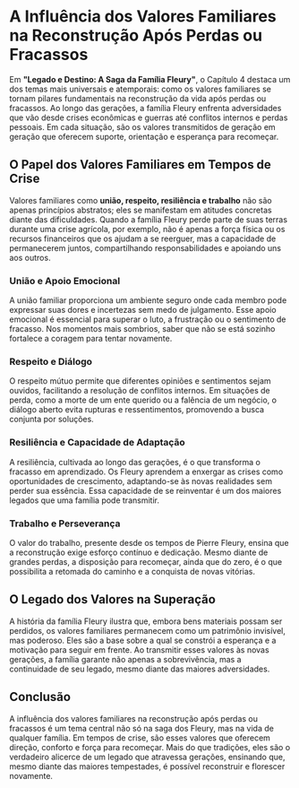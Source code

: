 # A Influência dos Valores Familiares na Reconstrução Após Perdas ou Fracassos

Em **"Legado e Destino: A Saga da Família Fleury"**, o Capítulo 4 destaca um dos temas mais universais e atemporais: como os valores familiares se tornam pilares fundamentais na reconstrução da vida após perdas ou fracassos. Ao longo das gerações, a família Fleury enfrenta adversidades que vão desde crises econômicas e guerras até conflitos internos e perdas pessoais. Em cada situação, são os valores transmitidos de geração em geração que oferecem suporte, orientação e esperança para recomeçar.

## O Papel dos Valores Familiares em Tempos de Crise

Valores familiares como **união, respeito, resiliência e trabalho** não são apenas princípios abstratos; eles se manifestam em atitudes concretas diante das dificuldades. Quando a família Fleury perde parte de suas terras durante uma crise agrícola, por exemplo, não é apenas a força física ou os recursos financeiros que os ajudam a se reerguer, mas a capacidade de permanecerem juntos, compartilhando responsabilidades e apoiando uns aos outros.

### União e Apoio Emocional

A união familiar proporciona um ambiente seguro onde cada membro pode expressar suas dores e incertezas sem medo de julgamento. Esse apoio emocional é essencial para superar o luto, a frustração ou o sentimento de fracasso. Nos momentos mais sombrios, saber que não se está sozinho fortalece a coragem para tentar novamente.

### Respeito e Diálogo

O respeito mútuo permite que diferentes opiniões e sentimentos sejam ouvidos, facilitando a resolução de conflitos internos. Em situações de perda, como a morte de um ente querido ou a falência de um negócio, o diálogo aberto evita rupturas e ressentimentos, promovendo a busca conjunta por soluções.

### Resiliência e Capacidade de Adaptação

A resiliência, cultivada ao longo das gerações, é o que transforma o fracasso em aprendizado. Os Fleury aprendem a enxergar as crises como oportunidades de crescimento, adaptando-se às novas realidades sem perder sua essência. Essa capacidade de se reinventar é um dos maiores legados que uma família pode transmitir.

### Trabalho e Perseverança

O valor do trabalho, presente desde os tempos de Pierre Fleury, ensina que a reconstrução exige esforço contínuo e dedicação. Mesmo diante de grandes perdas, a disposição para recomeçar, ainda que do zero, é o que possibilita a retomada do caminho e a conquista de novas vitórias.

## O Legado dos Valores na Superação

A história da família Fleury ilustra que, embora bens materiais possam ser perdidos, os valores familiares permanecem como um patrimônio invisível, mas poderoso. Eles são a base sobre a qual se constrói a esperança e a motivação para seguir em frente. Ao transmitir esses valores às novas gerações, a família garante não apenas a sobrevivência, mas a continuidade de seu legado, mesmo diante das maiores adversidades.

## Conclusão

A influência dos valores familiares na reconstrução após perdas ou fracassos é um tema central não só na saga dos Fleury, mas na vida de qualquer família. Em tempos de crise, são esses valores que oferecem direção, conforto e força para recomeçar. Mais do que tradições, eles são o verdadeiro alicerce de um legado que atravessa gerações, ensinando que, mesmo diante das maiores tempestades, é possível reconstruir e florescer novamente.